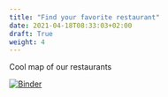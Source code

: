 ```yaml
---
title: "Find your favorite restaurant"
date: 2021-04-18T08:33:03+02:00
draft: True
weight: 4
---
```


Cool map of our restaurants

[![Binder](https://mybinder.org/badge_logo.svg)](https://mybinder.org/v2/gh/Restaurant-Guide/favorite-restaurant-interactive.git/main?urlpath=%2Fproxy%2F5006%2Fbokeh-app)